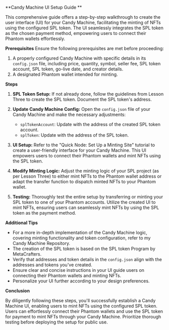 **Candy Machine UI Setup Guide **

This comprehensive guide offers a step-by-step walkthrough to create the user interface (UI) for your Candy Machine, facilitating the minting of NFTs using the configured SPL token. The UI seamlessly integrates the SPL token as the chosen payment method, empowering users to connect their Phantom wallets effortlessly.

**Prerequisites**
Ensure the following prerequisites are met before proceeding:

1. A properly configured Candy Machine with specific details in its `config.json` file, including price, quantity, symbol, seller fee, SPL token account, SPL token, go-live date, and creator details.
2. A designated Phantom wallet intended for minting.

**Steps**

1. **SPL Token Setup:**
   If not already done, follow the guidelines from Lesson Three to create the SPL token. Document the SPL token's address.

2. **Update Candy Machine Config:**
   Open the `config.json` file of your Candy Machine and make the necessary adjustments:
   - `splTokenAccount`: Update with the address of the created SPL token account.
   - `splToken`: Update with the address of the SPL token.

3. **UI Setup:**
   Refer to the "Quick Node: Set Up a Minting Site" tutorial to create a user-friendly interface for your Candy Machine. This UI empowers users to connect their Phantom wallets and mint NFTs using the SPL token.

4. **Modify Minting Logic:**
   Adjust the minting logic of your SPL project (as per Lesson Three) to either mint NFTs to the Phantom wallet address or adapt the transfer function to dispatch minted NFTs to your Phantom wallet.

5. **Testing:**
   Thoroughly test the entire setup by transferring or minting your SPL token to one of your Phantom accounts. Utilize the created UI to mint NFTs, ensuring users can seamlessly mint NFTs by using the SPL token as the payment method.

**Additional Tips**

- For a more in-depth implementation of the Candy Machine logic, covering minting functionality and token configuration, refer to my Candy Machine Repository.
- The creation of the SPL token is based on the SPL token Program by MetaCrafters.
- Verify that addresses and token details in the `config.json` align with the addresses and tokens you've created.
- Ensure clear and concise instructions in your UI guide users on connecting their Phantom wallets and minting NFTs.
- Personalize your UI further according to your design preferences.

**Conclusion**

By diligently following these steps, you'll successfully establish a Candy Machine UI, enabling users to mint NFTs using the configured SPL token. Users can effortlessly connect their Phantom wallets and use the SPL token for payment to mint NFTs through your Candy Machine. Prioritize thorough testing before deploying the setup for public use.
